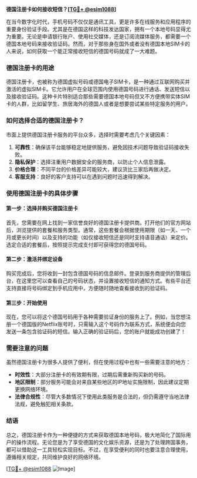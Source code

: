 **德国注册卡如何接收短信？[[TG💪+ @esim1088](https://t.me/s/esim1088)]**

在当今数字化时代，手机号码不仅仅是通讯工具，更是许多在线服务和应用程序的重要身份验证手段。尤其是在德国这样的科技发达国家，拥有一个本地号码显得尤为重要。无论是申请银行账户、使用社交媒体，还是订阅流媒体服务，都需要一个德国本地号码来接收验证码。然而，对于那些身在国外或者没有德国本地SIM卡的人来说，如何获取一个能正常接收短信的德国号码就成了一大难题。

### 德国注册卡的用途

德国注册卡，也被称为德国虚拟号码或德国电子SIM卡，是一种通过互联网购买并激活的虚拟SIM卡。它允许用户在全球范围内使用德国号码进行通话、发送短信以及接收验证码。这种卡片特别适合那些需要德国本地号码但又不方便携带实体SIM卡的人群，比如留学生、旅居海外的德国人或者是想要尝试某些特定服务的用户。

### 如何选择合适的德国注册卡？

市面上提供德国注册卡服务的平台众多，选择时需要考虑几个关键因素：

1. **可靠性**：确保该平台能够稳定地提供服务，避免因技术问题导致验证码接收失败。
2. **隐私保护**：选择注重用户数据安全的服务商，以防止个人信息泄露。
3. **价格合理**：不同平台的价格差异可能较大，建议货比三家后再做决定。
4. **客服支持**：良好的客户支持可以在遇到问题时迅速得到解决。

### 使用德国注册卡的具体步骤

#### 第一步：选择并购买德国注册卡

首先，您需要在网上找到一家信誉良好的德国注册卡提供商。打开他们的官方网站后，浏览提供的套餐和服务类型。通常，这些套餐会根据使用期限（如一天、一个月或更长时间）以及支持的功能（如仅接收短信还是同时支持语音通话）来定价。选定合适的套餐后，按照提示完成支付即可获得您的德国号码。

#### 第二步：激活并绑定设备

购买完成后，您将收到一封包含德国号码的信息邮件。登录到服务商提供的管理后台，在这里您可以查看自己的号码状态，并设置接收短信的通知方式。有些平台还支持直接将号码绑定到手机应用中，方便随时随地查看接收到的验证码。

#### 第三步：开始使用

现在，您可以将这个德国号码用于各种需要验证身份的服务上了。例如，当您想注册一个德国版的Netflix账号时，只需输入这个号码作为联系方式，系统便会向您发送一条包含验证码的短信。输入正确的验证码后，您的账户就能成功创建了！

### 需要注意的问题

虽然德国注册卡为很多人提供了便利，但在使用过程中也有一些需要注意的地方：

- **时效性**：大部分注册卡的有效期有限，过期后需重新购买新的号码。
- **地区限制**：部分服务可能会对来自某些地区的IP地址实施限制，因此建议定期更换网络环境。
- **法律合规性**：尽管大多数情况下使用此类服务是合法的，但仍需遵守当地法律法规，避免触犯相关条款。

### 结语

总之，德国注册卡作为一种便捷的方式来获取德国本地号码，极大地简化了国际用户的操作流程。无论您是为了享受德国的文化娱乐资源，还是为了处理跨国事务，都可以借助这一工具轻松实现目标。不过，在享受便利的同时也要注意合理使用，遵循相关规定，共同维护良好的网络环境。

[[TG💪+ @esim1088](https://t.me/s/esim1088) ![Image](https://i.postimg.cc/4NQfJmqS/Snipaste-2025-05-13-00-14-12.png)]